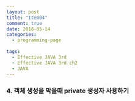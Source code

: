 ```yaml
---
layout: post
title: "Item04"
comment: true
date: 2018-05-14
categories:
  - programming-page
  
tags:
  - Effective JAVA 3rd
  - Effective JAVA 3rd ch2
  - JAVA
---
```


### 4. 객체 생성을 막을때 private 생성자 사용하기
